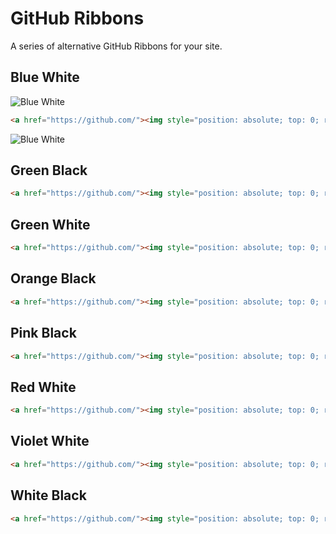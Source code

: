 # GitHub Ribbons

A series of alternative GitHub Ribbons for your site.

## Blue White

![Blue White](/path/to/img.jpg)

```html
<a href="https://github.com/"><img style="position: absolute; top: 0; right: 30px; border: 0;" src="https://github.com/jamesflorentino/fork-ribbons/raw/master/ribbons/blue-white.png" alt="Fork me on GitHub"></a>
```

![Blue White](/path/to/img.jpg)

## Green Black

```html
<a href="https://github.com/"><img style="position: absolute; top: 0; right: 30px; border: 0;" src="https://github.com/jamesflorentino/fork-ribbons/raw/master/ribbons/green-black.png" alt="Fork me on GitHub"></a>
```


## Green White

```html
<a href="https://github.com/"><img style="position: absolute; top: 0; right: 30px; border: 0;" src="https://github.com/jamesflorentino/fork-ribbons/raw/master/ribbons/green-white.png" alt="Fork me on GitHub"></a>
```

## Orange Black

```html
<a href="https://github.com/"><img style="position: absolute; top: 0; right: 30px; border: 0;" src="https://github.com/jamesflorentino/fork-ribbons/raw/master/ribbons/orange-black.png" alt="Fork me on GitHub"></a>
```

## Pink Black

```html
<a href="https://github.com/"><img style="position: absolute; top: 0; right: 30px; border: 0;" src="https://github.com/jamesflorentino/fork-ribbons/raw/master/ribbons/pink-black.png" alt="Fork me on GitHub"></a>
```


## Red White

```html
<a href="https://github.com/"><img style="position: absolute; top: 0; right: 30px; border: 0;" src="https://github.com/jamesflorentino/fork-ribbons/raw/master/ribbons/red-white.png" alt="Fork me on GitHub"></a>
```


## Violet White

```html
<a href="https://github.com/"><img style="position: absolute; top: 0; right: 30px; border: 0;" src="https://github.com/jamesflorentino/fork-ribbons/raw/master/ribbons/violet-white.png" alt="Fork me on GitHub"></a>
```

## White Black

```html
<a href="https://github.com/"><img style="position: absolute; top: 0; right: 30px; border: 0;" src="https://github.com/jamesflorentino/fork-ribbons/raw/master/ribbons/white-black.png" alt="Fork me on GitHub"></a>
```
